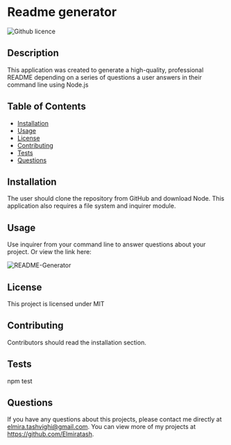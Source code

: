 # Readme generator

![Github licence](http://img.shields.io/badge/license-MIT-blue.svg)

## Description

This application was created to generate a high-quality, professional README depending on a series of questions a user answers in their command line using Node.js

## Table of Contents

- [Installation](#installation)
- [Usage](#usage)
- [License](#license)
- [Contributing](#contributing)
- [Tests](#tests)
- [Questions](#questions)

## Installation

The user should clone the repository from GitHub and download Node. This application also requires a file system and inquirer module.

## Usage

Use inquirer from your command line to answer questions about your project.
Or view the link here:

![README-Generator](https://user-images.githubusercontent.com/93406585/145661491-c853da49-1826-4869-b092-b2686afe16da.gif)





## License

This project is licensed under MIT

## Contributing

Contributors should read the installation section.

## Tests

npm test

## Questions

If you have any questions about this projects, please contact me directly at elmira.tashvighi@gmail.com.
You can view more of my projects at https://github.com/Elmiratash.

